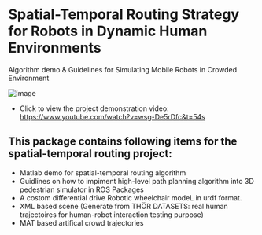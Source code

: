 # Spatial-Temporal Routing Strategy for Robots in Dynamic Human Environments
Algorithm demo &amp; Guidelines for Simulating Mobile Robots in Crowded Environment

![image](https://github.com/user-attachments/assets/8d7d942f-498c-4406-b53d-81b653268f09)

- Click to view the project demonstration video: https://www.youtube.com/watch?v=wsg-De5rDfc&t=54s

## This package contains following items for the spatial-temporal routing project:
- Matlab demo for spatial-temporal routing algorithm
- Guidlines on how to impiment high-level path planning algorithm into 3D pedestrian simulator in ROS Packages
- A costom differential drive Robotic wheelchair modeL in urdf format.
- XML based scene (Generate from THÖR DATASETS: real human trajectoires for human-robot interaction testing purpose)
- MAT based artifical crowd trajectories

